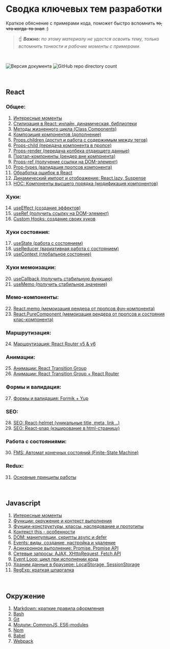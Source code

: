 # Сводка ключевых тем разработки
Краткое обяснение с примерами кода, поможет быстро вспомнить ~~то, что когда-то знал~~ :)  

> ☝ *__Важно:__ по этому материалу не удастся освоить тему, только вспомнить тонкости и рабочие моменты с примерами.*

<br>

![Версия документа](https://img.shields.io/badge/%D0%92%D0%B5%D1%80%D1%81%D0%B8%D1%8F-1.1-brightgreen)
![GitHub repo directory count](https://img.shields.io/github/directory-file-count/BR-NZ/synopsis?label=%D0%A0%D0%B0%D0%B7%D0%B4%D0%B5%D0%BB%D0%BE%D0%B2&type=dir)

<br>

## React
### Общее: 
1. [Интересные моменты](/React/React%3A%20интересные%20моменты%2C%20установка.md)
2. [Стилизация в React: инлайн, динамическая, библиотеки](/React/Стилизация%20в%20React:%20инлайн,%20динамическая,%20библиотеки.md)
3. [Методы жизненного цикла (Class Components)](/React/Методы%20жизненного%20цикла%20(Class%20Components).md)
4. [Композиция компонентов (дополнение)](/React/Композиция%20компонентов%20(дополнение).md)
5. [Props.children (доступ и работа с содержимым между тегов)](/React/Props.children%20(доступ%20и%20работа%20с%20содержимому%20между%20тегов).md)
6. [Props-child (передача компонента в пропсе)](/React/Props-child%20(передача%20компонента%20в%20пропсе).md)
7. [Props-render (передача колбека отдающего данные)](/React/Props-render%20(передача%20колбека%20отдающего%20данные).md)
8. [Портал-компоненты (рендер вне компонента)](/React/Портал-компоненты%20(рендер%20вне%20компонента).md)
9. [Props-ref (получение ссылки на DOM-элемент)](/React/Props-ref%20(получение%20ссылки%20на%20DOM-элемент).md)
10. [Prop-types (валидация пропсов компонента)](/React/Prop-types%20(валидация%20пропсов%20компонента).md)
11. [Обработка ошибок в React](/React/Обработка%20ошибок%20в%20React.md)
12. [Динамический импорт и отображение: React.lazy, Suspense](/React/Динамический%20импорт%20и%20отображение:%20React.lazy,%20Suspense.md)
13. [HOC: Компоненты высшего порядка (модификация компонентов)](/React/HOC:%20Компоненты%20высшего%20порядка%20(модификация%20компонентов).md)
### Хуки:
14. [useEffect (создание эффектов)](/React/Hooks/useEffect%20(создание%20эффектов).md)
15. [useRef (получить ссылку на DOM-элемент)](/React/Hooks/useRef%20(получить%20ссылку%20на%20DOM-элемент).md)
16. [Custom Hooks: создание своих хуков](/React/Hooks/Сustom%20Hooks:%20создание%20своих%20хуков.md)
### Хуки состояния:
17. [useState (работа с состоянием)](/React/Hooks/useState%20(работа%20с%20состоянием).md)
18. [useReducer (вариативная работа с состоянием)](/React/Hooks/useReducer%20(вариативная%20работа%20с%20состоянием).md)
19. [useContext (глобальное состояние)](/React/Hooks/useContext%20(глобальное%20состояние).md)
### Хуки мемоизации:
20. [useCallback (получить стабильную функцию)](/React/Hooks/useCallback%20(получить%20стабильную%20функцию).md)
21. [useMemo (получить стабильное значение)](/React/Hooks/useMemo%20(получить%20стабильное%20значение).md)
### Мемо-компоненты:
22. [React.memo (мемоизация рендера от пропсов фун-компонента)](/React/React.memo%20(мемоизация%20рендера%20от%20пропсов%20фун-компонента).md)
23. [React.PureComponent (мемоизация рендера от пропсов и состояния клас-компонента)](/React/React.PureComponent%20(мемоизация%20рендера%20от%20пропсов%20и%20состояния%20клас-компонента).md)
### Маршрутизация:
24. [Маршрутизация: React Router v5 & v6](/React/Router/React%20Router%3A%20v5%2C%20v6.md)
### Анимации:
25. [Анимации: React Transition Group](/React/Animation/Анимации%3A%20React%20Transition%20Group.md)
26. [Анимации: React Transition Group + React Router](/React/Animation/Анимации%3A%20React%20Transition%20Group%20%2B%20React%20Router.md)
### Формы и валидация:
27. [Формы и валидация: Formik + Yup](/React/Forms/Формы%20и%20валидация%3A%20Formik%20%2B%20Yup.md)
### SEO:
28. [SEO: React-helmet (уникальные title, meta, link ..)](/React/SEO/SEO%3A%20React-helmet%20(%D1%83%D0%BD%D0%B8%D0%BA%D0%B0%D0%BB%D1%8C%D0%BD%D1%8B%D0%B5%20title%2C%20meta%2C%20link%20..).md)
29. [SEO: React-snap (кэширование в html-страницу)](/React/SEO/)
### Работа с состояниями:
30. [FMS: Автомат конечных состояний (Finite-State Machine)](/React/State/FMS%3A%20Автомат%20конечных%20состояний%20(Finite-State%20Machine).md)
### Redux:
31. [Основные принципы работы](/React/Redux/)

<br>

## Javascript
1. [Интересные моменты](/JS/Общие%20моменты.md)
2. [Функции: окружение и контекст выполнения](/JS/Функции:%20окружение%20(lexical-env),%20контекст%20выполнения%20(exec-context).md)
3. [Фунции-конструктуры, классы, наследование и прототипы](/JS/Классы,%20функции-конструкторы,%20прототипы.md)
4. [Контекст this - особенности](/JS/Контекст%20this%20-%20особенности.md)
5. [DOM: манипуляции, скрипты async и defer](/JS/DOM:%20методы%20и%20манипуляции,%20defer-async.md)
6. [Events: виды, создание, настройка и удаление](/JS/Events:%20виды,%20создание,%20настройка%20и%20удаление%20событий.md)
7. [Асинхронное выполнение: Promise, Promise API](/JS/Асинхронное%20выполнение%3A%20Promise%2C%20Promise%20API.md)
8. [Сетевые запросы: AJAX, XHttpRequest, Fetch API](/JS/Сетевые%20запросы:%20AJAX,%20XHttpR,%20Fetch%20API.md)
9. [Event Loop: цикл при исполнении кода](/JS/Event%20Loop%3A%20цикл%20при%20исполнении%20кода.md)
10. [Храним данные в браузере: LocalStorage, SessionStorage](/JS/Храним%20данные%20в%20браузере%3A%20LocalStorage%2C%20SessionStorage.md)
11. [RegExp: краткая шпаргалка](/JS/RegExp%3A%20краткая%20шпаргалка.md)

<br>

## Окружение
1. [Markdown: краткие правила оформления](/Environment/Markdown:%20краткие%20правила%20оформления.md)
2. [Bash](/Environment/Bash.md)
3. [Git](/Environment/Git.md)
4. [Модули: CommonJS, ES6-modules](/Environment/Modules%20(ES6,%20CommonJS,%20Dynamic).md)
5. [Npm](/Environment/Npm.md)
6. [Babel](/Environment/Babel.md)
7. [Webpack](/Environment/Webpack.md)
